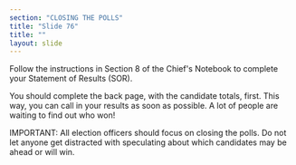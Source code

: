 ```yaml
---
section: "CLOSING THE POLLS"
title: "Slide 76"
title: ""
layout: slide
---
```


Follow the instructions in Section 8 of the Chief's Notebook to complete your Statement of Results (SOR).

You should complete the back page, with the candidate totals, first. This way, you can call in your results as soon as possible. A lot of people are waiting to find out who won!

IMPORTANT: All election officers should focus on closing the polls. Do not let anyone get distracted with speculating about which candidates may be ahead or will win.




